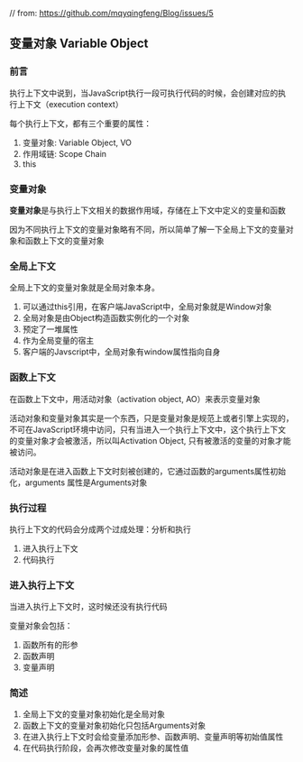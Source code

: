 // from: https://github.com/mqyqingfeng/Blog/issues/5

## 变量对象 Variable Object

### 前言
执行上下文中说到，当JavaScript执行一段可执行代码的时候，会创建对应的执行上下文（execution context）

每个执行上下文，都有三个重要的属性：
1. 变量对象: Variable Object, VO
2. 作用域链: Scope Chain
3. this

### 变量对象
**变量对象**是与执行上下文相关的数据作用域，存储在上下文中定义的变量和函数

因为不同执行上下文的变量对象略有不同，所以简单了解一下全局上下文的变量对象和函数上下文的变量对象

### 全局上下文
全局上下文的变量对象就是全局对象本身。

1. 可以通过this引用，在客户端JavaScript中，全局对象就是Window对象
2. 全局对象是由Object构造函数实例化的一个对象
3. 预定了一堆属性
4. 作为全局变量的宿主
5. 客户端的Javscript中，全局对象有window属性指向自身  

### 函数上下文

在函数上下文中，用活动对象（activation object, AO）来表示变量对象

活动对象和变量对象其实是一个东西，只是变量对象是规范上或者引擎上实现的，不可在JavaScript环境中访问，只有当进入一个执行上下文中，这个执行上下文的变量对象才会被激活，所以叫Activation Object, 只有被激活的变量的对象才能被访问。

活动对象是在进入函数上下文时刻被创建的，它通过函数的arguments属性初始化，arguments 属性是Arguments对象

### 执行过程
执行上下文的代码会分成两个过成处理：分析和执行
   1. 进入执行上下文
   2. 代码执行

### 进入执行上下文
当进入执行上下文时，这时候还没有执行代码

变量对象会包括：
  1. 函数所有的形参
  2. 函数声明
  3. 变量声明

### 简述
1. 全局上下文的变量对象初始化是全局对象
2. 函数上下文的变量对象初始化只包括Arguments对象
3. 在进入执行上下文时会给变量添加形参、函数声明、变量声明等初始值属性
4. 在代码执行阶段，会再次修改变量对象的属性值